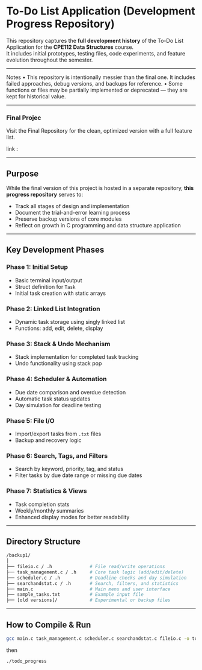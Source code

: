 # To-Do List Application (Development Progress Repository)

This repository captures the **full development history** of the To-Do List Application for the **CPE112 Data Structures** course.  
It includes initial prototypes, testing files, code experiments, and feature evolution throughout the semester.

---

Notes
	•	This repository is intentionally messier than the final one. It includes failed approaches, debug versions, and backups for reference.
	•	Some functions or files may be partially implemented or deprecated — they are kept for historical value.

---
### Final Projec

Visit the Final Repository for the clean, optimized version with a full feature list.

link : 

---

## Purpose

While the final version of this project is hosted in a separate repository, **this progress repository** serves to:
- Track all stages of design and implementation
- Document the trial-and-error learning process
- Preserve backup versions of core modules
- Reflect on growth in C programming and data structure application

---

## Key Development Phases

### Phase 1: Initial Setup
- Basic terminal input/output  
- Struct definition for `Task`  
- Initial task creation with static arrays

### Phase 2: Linked List Integration
- Dynamic task storage using singly linked list  
- Functions: add, edit, delete, display  

### Phase 3: Stack & Undo Mechanism
- Stack implementation for completed task tracking  
- Undo functionality using stack pop  

### Phase 4: Scheduler & Automation
- Due date comparison and overdue detection  
- Automatic task status updates  
- Day simulation for deadline testing

### Phase 5: File I/O
- Import/export tasks from `.txt` files  
- Backup and recovery logic  

### Phase 6: Search, Tags, and Filters
- Search by keyword, priority, tag, and status  
- Filter tasks by due date range or missing due dates

### Phase 7: Statistics & Views
- Task completion stats  
- Weekly/monthly summaries  
- Enhanced display modes for better readability

---

## Directory Structure
```bash
/backup1/
│
├── fileio.c / .h              # File read/write operations
├── task_management.c / .h     # Core task logic (add/edit/delete)
├── scheduler.c / .h           # Deadline checks and day simulation
├── searchandstat.c / .h       # Search, filters, and statistics
├── main.c                     # Main menu and user interface
├── sample_tasks.txt           # Example input file
├── [old versions]/            # Experimental or backup files
```

---

## How to Compile & Run

```bash
gcc main.c task_management.c scheduler.c searchandstat.c fileio.c -o todo_progress
```
then
```bash
./todo_progress
```

